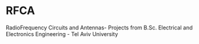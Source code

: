# RFCA
RadioFrequency Circuits and Antennas- Projects from B.Sc. Electrical and Electronics Engineering - Tel Aviv University
